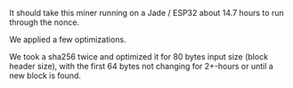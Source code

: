 It should take this miner running on a Jade / ESP32 about 14.7 hours to run through the nonce.

We applied a few optimizations.

We took a sha256 twice and optimized it for 80 bytes input size (block header size), with the first 64
bytes not changing for 2+-hours or until a new block is found.
